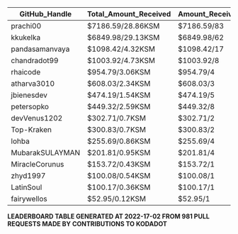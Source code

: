 ﻿| GitHub_Handle   | Total_Amount_Received | Amount_Received_to_Merged_PRs | Num_Of_Open_PRs | Merged_PRs | Closed_PRs | Lines_Added_to_Lines_Removed | Total_Commits_Merged | Last_Transaction_Link                                                                                  |
|-----------------|-----------------------|-------------------------------|-----------------|------------|------------|------------------------------|----------------------|--------------------------------------------------------------------------------------------------------|
| prachi00        | $7186.59/28.86KSM     | $7186.59/83                   | 91              | 83         | 8          | 2589/3159                    | 242                  | https://kusama.subscan.io/extrinsic/0x9621824e4a94442bde24d21ab56b79a599800ce1952d4bb56827d3edaab20295 |
| kkukelka        | $6849.98/29.13KSM     | $6849.98/62                   | 64              | 62         | 2          | 3793/2262                    | 248                  | https://kusama.subscan.io/extrinsic/0x6fee4fccb263990f12a85ff267d510ea97794f70ae0abb8d1aeb6c6b420d4305 |
| pandasamanvaya  | $1098.42/4.32KSM      | $1098.42/17                   | 18              | 17         | 1          | 1560/455                     | 66                   | https://kusama.subscan.io/extrinsic/0xa2b431d8f528ad863174d5378f89fd90016c872a227f06b4d1714c652c3a18d9 |
| chandradot99    | $1003.92/4.73KSM      | $1003.92/8                    | 8               | 8          | 0          | 787/61                       | 25                   | https://kusama.subscan.io/extrinsic/0xc97b799d5527e492f09c709677c90a55e3f824f78c36202b280404a12e39d6cd |
| rhaicode        | $954.79/3.06KSM       | $954.79/4                     | 7               | 4          | 3          | 1001/667                     | 23                   | https://kusama.subscan.io/extrinsic/0xdf0621c718394966b2bf3df5dcf74b988c62e9aa01e13a1ea3014e1ad9b92889 |
| atharva3010     | $608.03/2.34KSM       | $608.03/3                     | 4               | 3          | 1          | 50/87                        | 7                    | https://kusama.subscan.io/extrinsic/0x3642ecc104efef83d1cf81d87110cd3c31fe35d0ba72ce9bed13dc2c01a70cfc |
| jbienesdev      | $474.19/1.54KSM       | $474.19/5                     | 5               | 5          | 0          | 409/49                       | 9                    | https://kusama.subscan.io/extrinsic/0x0563971bd8839e5e25dc53572e17b8367dda373f2441d3e04613c74099d3751e |
| petersopko      | $449.32/2.59KSM       | $449.32/8                     | 9               | 8          | 1          | 193/85                       | 32                   | https://kusama.subscan.io/extrinsic/0xd69260012a8a19892d56c0a8d86cff0cf1c603a89ac9237099182d55e354368f |
| devVenus1202    | $302.71/0.7KSM        | $302.71/2                     | 3               | 2          | 1          | 305/28                       | 24                   | https://kusama.subscan.io/extrinsic/0xd2cb95fd62f98cde83f1ce47dab3fa7636b111116a193f6185d26b7c376f7f4f |
| Top-Kraken      | $300.83/0.7KSM        | $300.83/2                     | 4               | 2          | 2          | 579/4                        | 17                   | https://kusama.subscan.io/extrinsic/0xe4e984cf692f06a76319756e0e6a9589c0bfaa8420868e42118991d60650e19b |
| lohba           | $255.69/0.86KSM       | $255.69/4                     | 4               | 4          | 0          | 51/17                        | 21                   | https://kusama.subscan.io/extrinsic/0x00915c8de0bdc4a8b91dab001bf9b3c538e397d80139e88fdebd1f177c6eaae0 |
| MubarakSULAYMAN | $201.81/0.95KSM       | $201.81/4                     | 5               | 4          | 1          | 61/11                        | 22                   | https://kusama.subscan.io/extrinsic/0x0162abe9a26b4733f9d4dbc306d137f1ece23a8ab361a550c019159efae225cb |
| MiracleCorunus  | $153.72/0.43KSM       | $153.72/1                     | 5               | 1          | 4          | 315/131                      | 3                    | https://kusama.subscan.io/extrinsic/10176854-4                                                         |
| zhyd1997        | $100.08/0.54KSM       | $100.08/1                     | 1               | 1          | 0          | 26/18                        | 3                    | https://kusama.subscan.io/extrinsic/0xeb3f0efb42bea11c033357ecca2fb0f75be8c1baa97d0ccc870a533b4d505d33 |
| LatinSoul       | $100.17/0.36KSM       | $100.17/1                     | 3               | 1          | 2          | 32/32                        | 3                    | https://kusama.subscan.io/extrinsic/0x14101d25cb4ddc73159dfadabba18c6e3f98fa369dfce47cefde7699d964a538 |
| fairywellos     | $52.95/0.12KSM        | $52.95/1                      | 2               | 1          | 1          | 22/3                         | 6                    | https://kusama.subscan.io/extrinsic/0x9b8c61de44f59da4d0ba0ffda3b732470435bc9042604fe3c2f04a3df2585542 |
 **LEADERBOARD TABLE GENERATED AT 2022-17-02 FROM 981 PULL REQUESTS MADE BY CONTRIBUTIONS TO KODADOT**
